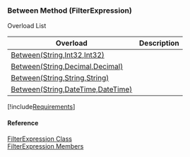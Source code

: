 ﻿### Between Method (FilterExpression)

Overload List

| Overload | Description |
| --- | --- |
| [Between(String,Int32,Int32)](fcSDK~FChoice.Foundation.Filters.FilterExpression~Between(String,Int32,Int32).md) |   |
| [Between(String,Decimal,Decimal)](fcSDK~FChoice.Foundation.Filters.FilterExpression~Between(String,Decimal,Decimal).md) |   |
| [Between(String,String,String)](fcSDK~FChoice.Foundation.Filters.FilterExpression~Between(String,String,String).md) |   |
| [Between(String,DateTime,DateTime)](fcSDK~FChoice.Foundation.Filters.FilterExpression~Between(String,DateTime,DateTime).md) |   |

[!include[Requirements](../partials/requirements.md)]



#### Reference

[FilterExpression Class](fcSDK~FChoice.Foundation.Filters.FilterExpression.md)  
[FilterExpression Members](fcSDK~FChoice.Foundation.Filters.FilterExpression_members.md)